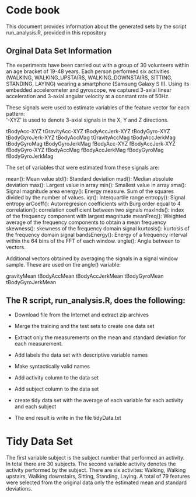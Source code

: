 
# Code book

This document provides information about the generated sets by the script run_analysis.R, provided in this repository

## Orginal Data Set Information

The experiments have been carried out with a group of 30 volunteers within an age bracket of 19-48 years. Each person performed six activities (WALKING, WALKING_UPSTAIRS, WALKING_DOWNSTAIRS, SITTING, STANDING, LAYING) wearing a smartphone (Samsung Galaxy S II). Using its embedded accelerometer and gyroscope, we captured 3-axial linear acceleration and 3-axial angular velocity at a constant rate of 50Hz.

These signals were used to estimate variables of the feature vector for each pattern:  
'-XYZ' is used to denote 3-axial signals in the X, Y and Z directions.

tBodyAcc-XYZ
tGravityAcc-XYZ
tBodyAccJerk-XYZ
tBodyGyro-XYZ
tBodyGyroJerk-XYZ
tBodyAccMag
tGravityAccMag
tBodyAccJerkMag
tBodyGyroMag
tBodyGyroJerkMag
fBodyAcc-XYZ
fBodyAccJerk-XYZ
fBodyGyro-XYZ
fBodyAccMag
fBodyAccJerkMag
fBodyGyroMag
fBodyGyroJerkMag

The set of variables that were estimated from these signals are: 

mean(): Mean value
std(): Standard deviation
mad(): Median absolute deviation 
max(): Largest value in array
min(): Smallest value in array
sma(): Signal magnitude area
energy(): Energy measure. Sum of the squares divided by the number of values. 
iqr(): Interquartile range 
entropy(): Signal entropy
arCoeff(): Autorregresion coefficients with Burg order equal to 4
correlation(): correlation coefficient between two signals
maxInds(): index of the frequency component with largest magnitude
meanFreq(): Weighted average of the frequency components to obtain a mean frequency
skewness(): skewness of the frequency domain signal 
kurtosis(): kurtosis of the frequency domain signal 
bandsEnergy(): Energy of a frequency interval within the 64 bins of the FFT of each window.
angle(): Angle between to vectors.

Additional vectors obtained by averaging the signals in a signal window sample. These are used on the angle() variable:

gravityMean
tBodyAccMean
tBodyAccJerkMean
tBodyGyroMean
tBodyGyroJerkMean


## The R script, run_analysis.R, does the following:

- Download file from the Internet and extract zip archives

- Merge the training and the test sets to create one data set

- Extract only the measurements on the mean and standard deviation for each measurement. 

- Add labels the data set with descriptive variable names

- Make syntactically valid names

- Add activity column to the data set

- Add subject column to the data set

- create tidy data set with the average of each variable for each activity and each subject

- The end result is write in the file tidyData.txt

# Tidy Data Set

The first variable subject is the subject number that performed an activity. In total there are 30 subjects. The second variable activity denotes the activity performed by the subject. There are six activites: Walking, Walking upstairs, Walking downstairs, Sitting, Standing, Laying. A total of 79 features were selected from the original data only the estimated mean and standard deviations. 

